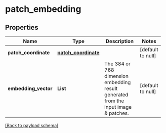 # patch_embedding

## Properties

Name                  | Type                                        | Description                                                                             | Notes
--------------------- | ------------------------------------------- | --------------------------------------------------------------------------------------- | -----
**patch\_coordinate** | [**patch_coordinate**](patch_coordinate.md) |                                                                                         | [default to null]
**embedding\_vector** | **List**                                    | The 384 or 768 dimension embedding result generated from the input image &amp; patches. | [default to null]

[[Back to payload schema]](../README.md#payload-schema)
